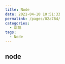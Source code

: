 ```yaml
---
title: Node
date: 2021-04-10 10:51:33
permalink: /pages/02a784/
categories:
  - 后端
tags:
  - Node
---
```

## node